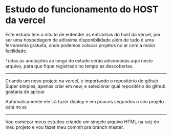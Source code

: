 # Estudo do funcionamento do HOST da vercel

Este estudo tem o intuito de entender as entranhas do host da vercel, por ser uma hospedagem de altíssima disponibilidade
além de tudo é uma ferramenta gratuita, onde podemos colocar projetos no ar com a maior facilidade.

Todas as anotações ao longo do estudo serão adicionadas aqui neste arquivo, para que fique registrado no tempo as descobertas.

---

Criando um novo projeto na vercel, e importando o repositório do github
Super simples, apenas criar em new, e selecionar qual repositório do github gostaria de aplicar

Automaticamente ele irá fazer deploy e em poucos segundos o seu projeto está no ar.

---

Vou começar meus estudos criando um singelo arquivo HTML na raiz do meu projeto e vou fazer meu commit pra branch master.